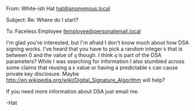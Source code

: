 From: White-ish Hat <hat@anonymous.local>

Subject: Re: Where do I start?

To: Faceless Employee <femployee@personalemail.local>

I'm glad you're interested, but I'm afraid I don't know much about how DSA
signing works. I've heard that you have to pick a random integer `k` that is
between 0 and the value of `q` though. I think `q` is part of the DSA
parameters? While I was searching for information I also stumbled across some
claims that reusing a `k` value or having a predictable `k` can cause private
key disclosure. Maybe http://en.wikipedia.org/wiki/Digital_Signature_Algorithm
will help?

If you need more information about DSA just email me.

-Hat
